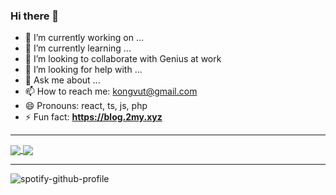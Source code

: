 ### Hi there 👋

- 🔭 I’m currently working on ...
- 🌱 I’m currently learning ...
- 👯 I’m looking to collaborate with Genius at work
- 🤔 I’m looking for help with ...
- 💬 Ask me about ...
- 📫 How to reach me: kongvut@gmail.com
- 😄 Pronouns: react, ts, js, php
- ⚡ Fun fact: **https://blog.2my.xyz**

----

<a href="https://github.com/anuraghazra/github-readme-stats">
  <img align="center" src="https://github-readme-stats.bluenex.vercel.app/api?username=kongvut&theme=graywhite&count_private=true&show_icons=true" />
</a>
<a href="https://github.com/anuraghazra/github-readme-stats">
  <img align="center" src="https://github-readme-stats.bluenex.vercel.app/api/top-langs/?username=kongvut&theme=graywhite&count_private=true&show_icons=true&hide=openedge%20abl,html" />
</a>

----

![spotify-github-profile](https://spotify-github-profile.vercel.app/api/view?uid=21uwoaheuiy4s5eb56wz34s3y&cover_image=false&theme=default)
